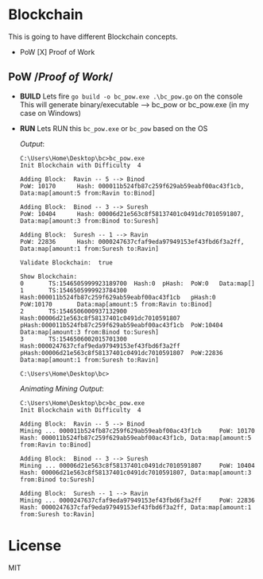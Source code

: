 # Blockchain
This is going to have different Blockchain concepts.
- PoW [X] Proof of Work


## PoW /*Proof of Work*/

- **BUILD**
    Lets fire `go build -o bc_pow.exe .\bc_pow.go` on the console  
    This will generate binary/executable --> bc_pow or bc_pow.exe (in my case on Windows)

- **RUN**
    Lets RUN this `bc_pow.exe` or `bc_pow` based on the OS  
    
    *Output*:
    ```
    C:\Users\Home\Desktop\bc>bc_pow.exe
    Init Blockchain with Difficulty  4

    Adding Block:  Ravin -- 5 --> Binod
    PoW: 10170      Hash: 000011b524fb87c259f629ab59eabf00ac43f1cb, Data:map[amount:5 from:Ravin to:Binod]

    Adding Block:  Binod -- 3 --> Suresh
    PoW: 10404      Hash: 00006d21e563c8f58137401c0491dc7010591807, Data:map[amount:3 from:Binod to:Suresh]

    Adding Block:  Suresh -- 1 --> Ravin
    PoW: 22836      Hash: 0000247637cfaf9eda97949153ef43fbd6f3a2ff, Data:map[amount:1 from:Suresh to:Ravin]

    Validate Blockchain:  true

    Show Blockchain:
    0       TS:1546505999923189700  Hash:0  pHash:  PoW:0   Data:map[]
    1       TS:1546505999923784300  Hash:000011b524fb87c259f629ab59eabf00ac43f1cb   pHash:0         PoW:10170       Data:map[amount:5 from:Ravin to:Binod]
    2       TS:1546506000937132900  Hash:00006d21e563c8f58137401c0491dc7010591807   pHash:000011b524fb87c259f629ab59eabf00ac43f1cb  PoW:10404       Data:map[amount:3 from:Binod to:Suresh]
    3       TS:1546506002015701300  Hash:0000247637cfaf9eda97949153ef43fbd6f3a2ff   pHash:00006d21e563c8f58137401c0491dc7010591807  PoW:22836       Data:map[amount:1 from:Suresh to:Ravin]

    C:\Users\Home\Desktop\bc>
    ```

    *Animating Mining Output*:
    ```
    C:\Users\Home\Desktop\bc>bc_pow.exe
    Init Blockchain with Difficulty  4

    Adding Block:  Ravin -- 5 --> Binod
    Mining ... 000011b524fb87c259f629ab59eabf00ac43f1cb     PoW: 10170      Hash: 000011b524fb87c259f629ab59eabf00ac43f1cb, Data:map[amount:5 from:Ravin to:Binod]

    Adding Block:  Binod -- 3 --> Suresh
    Mining ... 00006d21e563c8f58137401c0491dc7010591807     PoW: 10404      Hash: 00006d21e563c8f58137401c0491dc7010591807, Data:map[amount:3 from:Binod to:Suresh]

    Adding Block:  Suresh -- 1 --> Ravin
    Mining ... 0000247637cfaf9eda97949153ef43fbd6f3a2ff     PoW: 22836      Hash: 0000247637cfaf9eda97949153ef43fbd6f3a2ff, Data:map[amount:1 from:Suresh to:Ravin]

    ```

# License

MIT
